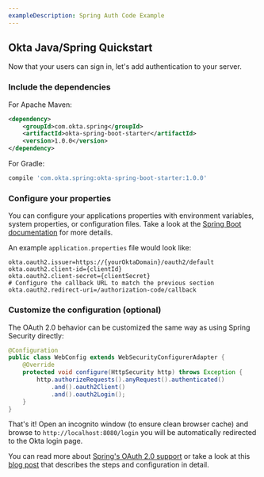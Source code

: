 ```yaml
---
exampleDescription: Spring Auth Code Example
---
```


## Okta Java/Spring Quickstart

Now that your users can sign in, let's add authentication to your server.

### Include the dependencies

For Apache Maven:
```xml
<dependency>
    <groupId>com.okta.spring</groupId>
    <artifactId>okta-spring-boot-starter</artifactId>
    <version>1.0.0</version>
</dependency>
```
For Gradle:
```groovy
compile 'com.okta.spring:okta-spring-boot-starter:1.0.0'
```

### Configure your properties

You can configure your applications properties with environment variables, system properties, or configuration files. Take a look at the [Spring Boot documentation](https://docs.spring.io/spring-boot/docs/current/reference/html/boot-features-external-config.html) for more details.

An example `application.properties` file would look like:
<DomainAdminWarning />

```properties
okta.oauth2.issuer=https://{yourOktaDomain}/oauth2/default
okta.oauth2.client-id={clientId}
okta.oauth2.client-secret={clientSecret}
# Configure the callback URL to match the previous section
okta.oauth2.redirect-uri=/authorization-code/callback
```

### Customize the configuration (optional)

The OAuth 2.0 behavior can be customized the same way as using Spring Security directly:
```java
@Configuration
public class WebConfig extends WebSecurityConfigurerAdapter {
    @Override
    protected void configure(HttpSecurity http) throws Exception {
        http.authorizeRequests().anyRequest().authenticated()
            .and().oauth2Client()
            .and().oauth2Login();
    }
}
```

That's it! Open an incognito window (to ensure clean browser cache) and browse to `http://localhost:8080/login` you will be  automatically redirected to the Okta login page.

You can read more about [Spring's OAuth 2.0 support](https://docs.spring.io/spring-security/site/docs/current/reference/html5/#oauth2login) or take a look at this [blog post](https://developer.okta.com/blog/2017/03/21/spring-boot-oauth) that describes the steps and configuration in detail.
